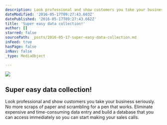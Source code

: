```yaml
---
description: Look professional and show customers you take your business seriously. No more scraps of paper and scrambling for a pen that works. Eliminate expensive and time-consuming data entry and build a database that you can access immediately so you can start making your sales calls.
dateModified: '2016-05-17T09:27:43.603Z'
datePublished: '2016-05-17T09:27:43.662Z'
title: 'Super easy data collection!'
author: []
starred: false
sourcePath: _posts/2016-05-17-super-easy-data-collection.md
inFeed: true
hasPage: false
inNav: false
_type: MediaObject

---
```

<article style=""><img src="https://the-grid-user-content.s3-us-west-2.amazonaws.com/36008a29-e99d-4682-99c0-ac75e12155a0.jpg" /><h1>Super easy data collection!</h1><p>Look professional and show customers you take your business seriously. No more scraps of paper and scrambling for a pen that works. Eliminate expensive and time-consuming data entry and build a database that you can access immediately so you can start making your sales calls.</p></article>